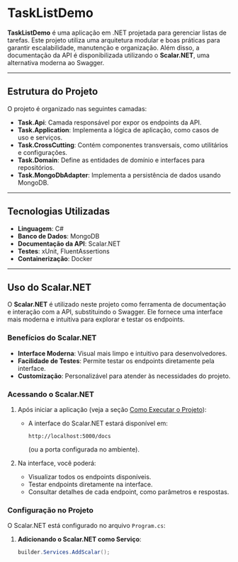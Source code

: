 # TaskListDemo

**TaskListDemo** é uma aplicação em .NET projetada para gerenciar listas de tarefas. Este projeto utiliza uma arquitetura modular e boas práticas para garantir escalabilidade, manutenção e organização. Além disso, a documentação da API é disponibilizada utilizando o **Scalar.NET**, uma alternativa moderna ao Swagger.

---

## Estrutura do Projeto

O projeto é organizado nas seguintes camadas:

- **Task.Api**: Camada responsável por expor os endpoints da API.
- **Task.Application**: Implementa a lógica de aplicação, como casos de uso e serviços.
- **Task.CrossCutting**: Contém componentes transversais, como utilitários e configurações.
- **Task.Domain**: Define as entidades de domínio e interfaces para repositórios.
- **Task.MongoDbAdapter**: Implementa a persistência de dados usando MongoDB.

---

## Tecnologias Utilizadas

- **Linguagem**: C#
- **Banco de Dados**: MongoDB
- **Documentação da API**: Scalar.NET
- **Testes**: xUnit, FluentAssertions
- **Containerização**: Docker

---

## Uso do Scalar.NET

O **Scalar.NET** é utilizado neste projeto como ferramenta de documentação e interação com a API, substituindo o Swagger. Ele fornece uma interface mais moderna e intuitiva para explorar e testar os endpoints.

### Benefícios do Scalar.NET

- **Interface Moderna**: Visual mais limpo e intuitivo para desenvolvedores.
- **Facilidade de Testes**: Permite testar os endpoints diretamente pela interface.
- **Customização**: Personalizável para atender às necessidades do projeto.

### Acessando o Scalar.NET

1. Após iniciar a aplicação (veja a seção [Como Executar o Projeto](#como-executar-o-projeto)):
   - A interface do Scalar.NET estará disponível em:
     ```plaintext
     http://localhost:5000/docs
     ```
     (ou a porta configurada no ambiente).

2. Na interface, você poderá:
   - Visualizar todos os endpoints disponíveis.
   - Testar endpoints diretamente na interface.
   - Consultar detalhes de cada endpoint, como parâmetros e respostas.

### Configuração no Projeto

O Scalar.NET está configurado no arquivo `Program.cs`:

1. **Adicionando o Scalar.NET como Serviço**:
   ```csharp
   builder.Services.AddScalar();
